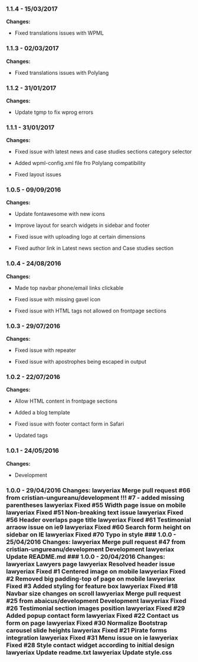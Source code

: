 
### 1.1.4 - 15/03/2017
**Changes:** 
- Fixed translations issues with WPML

### 1.1.3 - 02/03/2017
**Changes:** 
- Fixed translations issues with Polylang

### 1.1.2 - 31/01/2017
**Changes:** 
- Update tgmp to fix wprog errors

### 1.1.1 - 31/01/2017
**Changes:** 
- Fixed issue with latest news and case studies sections category selector
- Added wpml-config.xml file fro Polylang compatibility
- Fixed layout issues

### 1.0.5 - 09/09/2016
**Changes:** 
- Update fontawesome with new icons
- Improve layout for search widgets in sidebar and footer
- Fixed issue with uploading logo at certain dimensions
- Fixed author link in Latest news section and Case studies section

### 1.0.4 - 24/08/2016
**Changes:** 
- Made top navbar phone/email links clickable
- Fixed issue with missing gavel icon
- Fixed issue with HTML tags not allowed on frontpage sections

### 1.0.3 - 29/07/2016
**Changes:** 
- Fixed issue with repeater
- Fixed issue with apostrophes being escaped in output

### 1.0.2 - 22/07/2016
**Changes:** 
- Allow HTML content in frontpage sections
- Added a blog template
- Fixed issue with footer contact form in Safari
- Updated tags

### 1.0.1 - 24/05/2016
**Changes:** 
- Development
 ### 1.0.0 - 29/04/2016 Changes: lawyeriax Merge pull request #66 from cristian-ungureanu/development !!! #7 - added missing parentheses lawyeriax Fixed #55 Width page issue on mobile lawyeriax Fixed #51 Non-breaking text issue lawyeriax Fixed #56 Header overlaps page title lawyeriax Fixed #61 Testimonial arraow issue on ie9 lawyeriax Fixed #60 Search form height on sidebar on IE lawyeriax Fixed #70 Typo in style ### 1.0.0 - 25/04/2016 Changes: lawyeriax Merge pull request #47 from cristian-ungureanu/development Development lawyeriax Update README.md ### 1.0.0 - 20/04/2016 Changes: lawyeriax Lawyers page lawyeriax Resolved header issue lawyeriax Fixed #1 Centered image on mobile lawyeriax Fixed #2 Removed big padding-top of page on mobile lawyeriax Fixed #3 Added styling for feature box lawyeriax Fixed #18 Navbar size changes on scroll lawyeriax Merge pull request #25 from abaicus/development Development lawyeriax Fixed #26 Testimonial section images position lawyeriax Fixed #29 Added popup contact form lawyeriax Fixed #22 Contact us form on page lawyeriax Fixed #30 Normalize Bootstrap carousel slide heights lawyeriax Fixed #21 Pirate forms integration lawyeriax Fixed #31 Menu issue on ie lawyeriax Fixed #28 Style contact widget according to initial design lawyeriax Update readme.txt lawyeriax Update style.css
